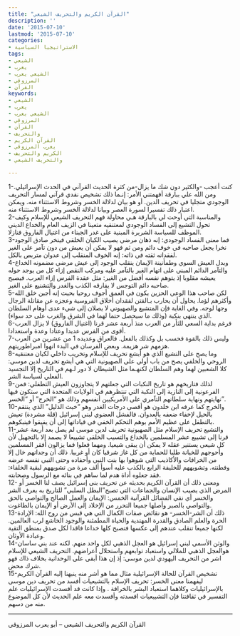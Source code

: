 ```yaml
---
title: "القرآن الكريم والتحريف الشيعي"
description: ''
date: '2015-07-10'
lastmod: '2015-07-10'
categories:
- الاستراتيجيا السياسية
tags:
- الشيعي
- يعرب
- الشيعي يعرب
- المرزوقي
- القرآن
keywords:
- الشيعي
- يعرب
- الشيعي يعرب
- المرزوقي
- القرآن
- والتحريف
- القرآن الكريم
- يعرب المرزوقي
- الكريم والتحريف
- والتحريف الشيعي

---
```

1-كنت أعجب -والكثير دون شك ما يزال-من كثرة الحديث القرآني في الحدث الإسرائيلي. ومن الله علي ببارقة أفهمتني الأمر: إنـما ذلك تشخيص نقدي قرآني لمسار التحريف الوجودي متجليا في تحريف الدين. أو هو بيان لدلالة الخسر وشروط الاستثناء منه. ويمكن اعتبار ذلك تفسيرا لسورة العصر وبيانا لدلالة الخسر وشروط الاستثناء منه.  
2-والمناسبة التي أوحت لي بالبارقة هـي محاولة فهم التحريف الشيعي للإسلام وكيف تحول التشيع إلى الفساد الوجودي لمعتنقيه متعينا في الزيف العام والخداع الديني الموظف للسياسة الشريرة المبنية على غدر الجبناء من اغتيال الفاروق فنازلا.  
3-فما معنى الفساد الوجودي: إنه ذهان مرضي يصيب الكيان الخلقي فينخر صادق الوجود نخرا يجعل صاحبه في خوف دائم ومن ثم فهو لا يمكن أن يعيش من دون تآمر على الغير لفقدانه ثقته في ذاته: إنه الخوف المنقلب إلى عدوان متربص بالكل.  
4-وبدل العيش السوي وطمأنينة الإيمان ينقلب الوجود إلى عيش مرضي مضمونه الخداع والتآمر الدائم المبني على اتهام الغير بالتآمر عليه ومركب النقص إزاء كل من يوجد حوله يعيشه مقلوبا إذ يتوهم نفسه أفضل من الغير: مثل عقدة الفرس إزاء العرب. فيصبح صاحبه دائم التوجس لا يفارقه الكذب والغدر والتشنيع على الغير.  
5-لكن صاحب هذا الوعي الحزين يكون في العمق أجوف روحيا بحيث إنه أجبن خلق الله وأكثرهم لؤما. يحاول أن يحارب بـالفتن لفقدان أخلاق الفروسية وعجزه عن مقاتلة الرجال وجها لوجه. وفي الغاية فإن المتشيع والصهيوني لا يصلان إلى شيء عدى أوهام السلطان الذي ينتهي بنكبة (وذلك ما سيحصل حتما لهما في الشرق والغرب على حد سواء).  
6-فرغم بداية السعي للثأر من العرب منذ أربعة عشر قرنا (اغتيال الفاروق) لا يزال العرب أقوى من الفرس عديدا وعتادا وعدة واستعدادا.  
7-وليس ذلك بالقوة فحسب بل وكذلك بالفعل. فالعراق وعديده 1 من عشرين من العرب هزمهم شر هزيمة. وبعض الفرسان في البدء انهوا امبراطوريتهم.  
8-وما يصح على التشيع الذي هو أبشع تحريف للإسلام وتخريب داخلي لكيان معتنقيه الروحي والخلقي يصح من باب أولى على الصهيونية التي هي أبشع تحريف لدين موسى: كلا الشعبين لهما وهم السلطان لكنهـما مثل الشيطان لا دور لـهم في التاريخ إلا التجسيد الفعلي لسياسة الشر.  
9-لذلك فتاريخهم هو تاريخ النكبات التي جعلتهم لا يتجاوزون العيش التطفلي: فمن الفرعونية إلى النازية إلى النكبة التي تنتظرهم في الولايات المتحدة التي ستكون فيها نهايتهم ونهاية سلطانهم التآمري على الأمريكيين أنفسهم وذلك هو “الخرج” أو “الخسر”.  
10-والخرج كما عرفه ابن خلدون هو أقصى درجات الغدر وهو “خبث الذليل” الذي ينتقم بالحيل لإخفاء ضعفه بالعدوان. فالفشل العضوي لبني إسرائيل (قلة مشردة) تعيش بالتطفل على عظيم الأمم بوهم التحكم الخفي في قياداتها إلى أن يفيقوا فينبكوهم.  
11-والتشيع تحريف الإسلام مثل الصهيونية تحريف لدين موسى لم يصل بعد أربعة عشر قرنا إلى تشييع عشر المسلمين بالخداع والتسيب الخلقي تشييعا لا يصمد إلا بالتجهيل لأن كل شيعي يستنير عقله لا يمكن أن يبقى شيعيا. ومهما فعلوا فما يزالون أفقر المسلمين وأحوجهم للخيانة طلبا للحماية من كل غاز شرقيا كان أو غربيا. ذلك أن وجدانهم خال إلا من الخرافات والأكاذيب التي شوهوا بها بنت النبي وأحفاده وحتى النبي نفسه عرضه وفطنته. وتشويههم للخليفة الرابع بالكذب عليه أسوأ ألف مرة من تشويههم لبقية الخلفاء: فقد جعلوه أداة هدم لما ساهم في بنائه مع الرسول وصحابته.  
12- ومعنى ذلك أن القرآن الكريم بحديثه عن تحريف بني إسرائيل يصف لنا الخسر أو المرض الذي يصيب الإنسان والجماعات التي تصبح”البطل السلبي” للتاريخ به يعرف الشر والخسر أي نفي الفضائل القرآنية الخمس: الإيمان والعمل الصالح والتواصي بالحق والتواصي بالصبر وأصلها جميعا التحرر من الإخلاد إلى الأرض أو الإيمان بالطاغوت.  
13-ذلك أن الشر-الخسر- هو نقائض صفات الكمال التي هي قبس من روح الله: الإرادة الحرة والعلم الصادق والقدرة المهتدية والحياة المطمئنة والوجود الخاشع لرب العالمين. لكنها جميعا تنقلب عندهم إلى عكسها فتصبح كلها خداعا فاقدا لكل صدق بمنطق التقية وعبادة الأوثان.  
14-والوثن الأسمى لبني إسرائيل هو العجل الذهبي لكل واحد منهم. لكنه عند بني ساسان هوالعجل الذهبي للملالي واستعباد توابعهم واستحلال أعراضهم. التحريف الشيعي للإسلام اشر من التحريف اليهودي لدين موسى: إذ إن هذا أبقى على الوحدانية بخلاف ذاك فهو شرك محض.  
15-تشخيص القرآن للحالة الإسرائيلية مثال مما هو أشر منه ينبهنا إليه القرآن الكريم ليفهمنا معنى الخسر: تحريف الإسلام بالتشيعيات أفسد من تحريف دين موسى بالإسرائيليات وكلاهما استعباد البشر بالخرافة . وإذا كانت قد أفسدت الإسرائيليات علم التفسير في ثقافتنا فإن التشييعيات افسدته وأفسدت معه علم الحديث لأن كل الموضوع منه من دسهم.

---

القرآن الكريم والتحريف الشيعي – أبو يعرب المرزوقي

###